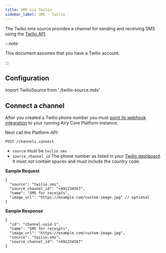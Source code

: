 ```yaml
---
title: SMS via Twilio
sidebar_label: SMS - Twilio
---
```


The Twilio sms source provides a channel for sending and receiving SMS using the
[Twilio API](https://www.twilio.com/).

:::note

This document assumes that you have a Twilio account.

:::

## Configuration

import TwilioSource from './twilio-source.mdx'

<TwilioSource />

## Connect a channel

After you created a Twilio phone number you must [point its webhook
integration](https://www.twilio.com/docs/sms/tutorials/how-to-receive-and-reply-java#configure-your-webhook-url)
to your running Airy Core Platform instance.

Next call the Platform API:

```
POST /channels.connect
```

- `source` _must_ be `twilio.sms`
- `source_channel_id` The phone number as listed in your [Twilio
  dashboard](https://www.twilio.com/console/phone-numbers/). It must _not_ contain
  spaces and must include the country code.

**Sample Request**

```json5
{
  "source": "twilio.sms",
  "source_channel_id": "+491234567",
  "name": "SMS for receipts",
  "image_url": "https://example.com/custom-image.jpg" // optional
}
```

**Sample Response**

```json5
{
  "id": "channel-uuid-1",
  "name": "SMS for receipts",
  "image_url": "https://example.com/custom-image.jpg",
  "source": "twilio.sms",
  "source_channel_id": "+491234567"
}
```
